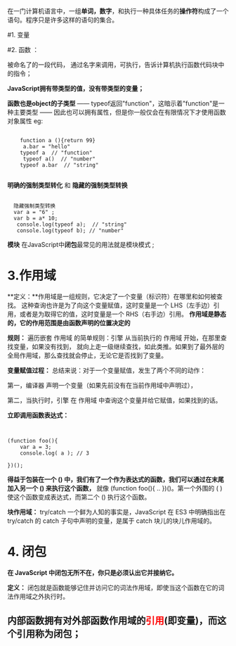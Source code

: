 
在一门计算机语言中，一组**单词，数字**，和执行一种具体任务的**操作符**构成了一个 语句。程序只是许多这样的语句的集合。

#1. 变量 

#2. 函数 ： 

被命名了的一段代码， 通过名字来调用，可执行，告诉计算机执行函数代码块中的指令；

**JavaScript拥有带类型的值，没有带类型的变量；**

**函数也是object的子类型** —— typeof返回"function"，这暗示着"function"是一种主要类型 —— 因此也可以拥有属性，但是你一般仅会在有限情况下才使用函数对象属性
eg:  
  <pre><code>
    function a (){return 99} 
     a.bar = "hello"
    typeof a  // "function"
     typeof a()  // "number"
    typeof a.bar  // "string"
  </code></pre>

**明确的强制类型转化**  和 **隐藏的强制类型转换**
<pre><code>
  隐藏强制类型转换
  var a = "6" ;
  var b = a* 10;
   console.log(typeof a);  // "string"
   console.log(typeof b); // "number"
</code></pre>

**模块**
在JavaScript中**闭包**最常见的用法就是模块模式 ;

# 3.作用域

**定义：**作用域是一组规则，它决定了一个变量（标识符）在哪里和如何被查找。
这种查询也许是为了向这个变量赋值，这时变量是一个 LHS（左手边）引用，或者是为取得它的值，这时变量是一个 RHS（右手边）引用。
**作用域是静态的，它的作用范围是由函数声明的位置决定的**

**规则：**  遍历嵌套 作用域 的简单规则：引擎 从当前执行的 作用域 开始，在那里查找变量，如果没有找到，
就向上走一级继续查找，如此类推。如果到了最外层的全局作用域，那么查找就会停止，无论它是否找到了变量。


**变量赋值过程：**
总结来说：对于一个变量赋值，发生了两个不同的动作：

第一，编译器 声明一个变量（如果先前没有在当前作用域中声明过），

第二，当执行时，引擎 在 作用域 中查询这个变量并给它赋值，如果找到的话。


**立即调用函数表达式：**
<pre><code>

(function foo(){
	var a = 3;
	console.log( a ); // 3

})();
</code></pre>

**得益于包装在一个 () 中，我们有了一个作为表达式的函数，我们可以通过在末尾加入另一个 () 来执行这个函数，**
就像 (function foo(){ .. })()。第一个外围的 ( ) 使这个函数变成表达式，而第二个 () 执行这个函数。

**块作用域：** try/catch
一个鲜为人知的事实是，JavaScript 在 ES3 中明确指出在 try/catch 的 catch 子句中声明的变量，是属于 catch 块儿的块儿作用域的。

# 4. 闭包

**在 JavaScript 中闭包无所不在，你只是必须认出它并接纳它。**

**定义：** 闭包就是函数能够记住并访问它的词法作用域，即使当这个函数在它的词法作用域之外执行时。

## 内部函数拥有对外部函数作用域的<font color="red">引用</font>(即变量)，而这个引用称为闭包；



<pre><code>

</code></pre>

